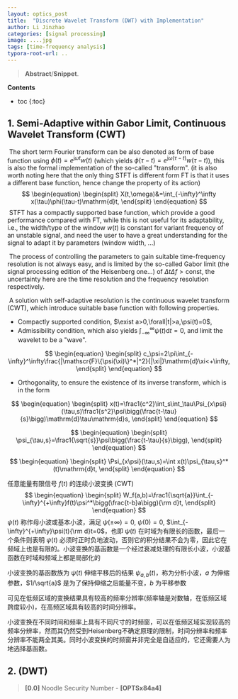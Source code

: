 ```yaml
---
layout: optics_post
title:  "Discrete Wavelet Transform (DWT) with Implementation"
author: Li Jinzhao
categories: [signal processing]
image: ....jpg
tags: [time-frequency analysis]
typora-root-url: ..
---
```

> **Abstract**/**Snippet**.


**Contents**

* toc
{:toc}
## **1. Semi-Adaptive within Gabor Limit, Continuous Wavelet Transform (CWT)**

​	The short term Fourier transform can be also denoted as form of base function using $\phi(t)=e^{\mathrm{j}\omega t}w(t)$ (which yields $\phi(\tau-t)=e^{\mathrm{j}\omega(\tau-t)}w(\tau-t)$), this is also the formal implementation of the so-called "transform". (it is also worth noting here that the only thing STFT is different form FT is that it uses a different base function, hence change the property of its action)
$$
\begin{equation}
\begin{split}
X(t,\omega)&=\int_{-\infty}^\infty x(\tau)\phi(\tau-t)\mathrm{d}t,
\end{split}
\end{equation}
$$
​	STFT has a compactly supported base function, which provide a good performance compared with FT, while this is not useful for its adaptability, i.e., the width/type of the window $w(t)$ is constant for variant frequency of an unstable signal, and need the user to have a great understanding for the signal to adapt it by parameters (window width, ...)

​	The process of controlling the parameters to gain suitable time-frequency resolution is not always easy, and is limited by the so-called Gabor limit (the signal processing edition of the Heisenberg one...) of $\Delta t\Delta f>\mathrm{const}$, the uncertainty here are the time resolution and the frequency resolution respectively.

​	A solution with self-adaptive resolution is the continuous wavelet transform (CWT), which introduce suitable base function with following properties.

 











- Compactly supported condition, $\exist a>0,\forall|t|>a,\psi(t)=0$,
- Admissibility condition, which also yields $\displaystyle{\int}_{-\infty}^\infty\psi(t)\mathrm{d}t=0$, and limit the wavelet to be a "wave".

$$
\begin{equation}
\begin{split}
c_\psi=2\pi\int_{-\infty}^\infty\frac{|\mathscr{F}\{\psi(\xi)\}^*|^2}{|\xi|}\mathrm{d}\xi<+\infty,
\end{split}
\end{equation}
$$

- Orthogonality, to ensure the existence of its inverse transform, which is in the form

$$
\begin{equation}
\begin{split}
x(t)=\frac1{c^2}\int_s\int_\tau\Psi_{x\psi}(\tau,s)\frac1{s^2}\psi\bigg(\frac{t-\tau}{s}\bigg)\mathrm{d}\tau\mathrm{d}s,
\end{split}
\end{equation}
$$




$$
\begin{equation}
\begin{split}
\psi_{\tau,s}=\frac1{\sqrt{s}}\psi\bigg(\frac{t-\tau}{s}\bigg),
\end{split}
\end{equation}
$$

$$
\begin{equation}
\begin{split}
\Psi_{x\psi}(\tau,s)=\int x(t)\psi_{\tau,s}^*(t)\mathrm{d}t,
\end{split}
\end{equation}
$$




































任意能量有限信号 $f(t)$ 的连续小波变换 (CWT)
$$
\begin{equation}
\begin{split}
W_f(a,b)=\frac1{\sqrt{a}}\int_{-\infty}^{+\infty}f(t)\psi^*\bigg(\frac{t-b}a\bigg){\rm d}t,
\end{split}
\end{equation}
$$
$\psi(t)$ 称作母小波或基本小波，满足 $\psi(\pm\infty)=0$, $\psi(0)=0$, $\int_{-\infty}^{+\infty}\psi(t){\rm d}t=0$，也即 $\psi(t)$ 在时域为有限长的函数，最后一个条件则表明 $\psi(t)$ 必须时正时负地波动，否则它的积分结果不会为零，因此它在频域上也是有限的。小波变换的基函数是一个经过衰减处理的有限长小波，小波基函数在时域和频域上都是局部化的

小波变换的基函数族为 $\psi(t)$ 伸缩平移后的结果 $\psi_{a,b}(t)$，称为分析小波，$a$ 为伸缩参数，$1/\sqrt{a}$ 是为了保持伸缩之后能量不变，$b$ 为平移参数

可见在低频区域的变换结果具有较高的频率分辨率(频率轴是对数轴，在低频区域跨度较小)，在高频区域具有较高的时间分辨率。

小波变换在不同时间和频率上具有不同尺寸的时频窗，可以在低频区域实现较高的频率分辨率，然而其仍然受到Heisenberg不确定原理的限制，时间分辨率和频率分辨率不能两全其美。同时小波变换的时频窗并非完全是自适应的，它还需要人为地选择基函数。











## **2. (DWT)**





> <span id="jump0">**[0.0]**</span> Noodle Security Number - **[OPTSx84a4]**

[^1]:
[^2]:
[^3]: